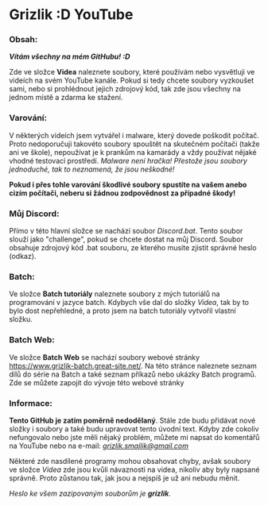 # Grizlik :D YouTube
### Obsah:

***Vítám všechny na mém GitHubu! :D***

Zde ve složce **Videa** naleznete soubory, které používám nebo vysvětluji ve videích na svém YouTube kanále. Pokud si tedy chcete soubory vyzkoušet sami, nebo si prohlédnout jejich zdrojový kód, tak zde jsou všechny na jednom místě a zdarma ke stažení.

### Varování:
V některých videích jsem vytvářel i malware, který dovede poškodit počítač. Proto nedoporučuji takovéto soubory spouštět na skutečném počítači (takže ani ve škole), nepoužívat je k prankům na kamarády a vždy používat nějaké vhodné testovací prostředí. *Malware není hračka! Přestože jsou soubory jednoduché, tak to neznamená, že jsou neškodné!*

**Pokud i přes tohle varování škodlivé soubory spustíte na vašem anebo cizím počítači, neberu si žádnou zodpovědnost za případné škody!**

### Můj Discord:
Přímo v této hlavní složce se nachází soubor *Discord.bat*. Tento soubor slouží jako "challenge", pokud se chcete dostat na můj Discord. Soubor obsahuje zdrojový kód .bat souboru, ze kterého musíte zjistit správné heslo (odkaz).

### Batch:
Ve složce **Batch tutoriály** naleznete soubory z mých tutoriálů na programování v jazyce batch. Kdybych vše dal do složky *Videa*, tak by to bylo dost nepřehledné, a proto jsem na batch tutoriály vytvořil vlastní složku.

### Batch Web:
Ve složce **Batch Web** se nachází soubory webové stránky https://www.grizlik-batch.great-site.net/. Na této stránce naleznete seznam dílů do série na Batch a také seznam příkazů nebo ukázky Batch programů. Zde se můžete zapojit do vývoje této webové stránky

### Informace:
**Tento GitHub je zatím poměrně nedodělaný**. Stále zde budu přidávat nové složky i soubory a také budu upravovat tento úvodní text. Kdyby zde cokoliv nefungovalo nebo jste měli nějaký problém, můžete mi napsat do komentářů na YouTube nebo na e-mail: *grizlik.smajlik@gmail.com*

Některé zde nasdílené programy mohou obsahovat chyby, avšak soubory ve složce *Videa* zde jsou kvůli návaznosti na videa, nikoliv aby byly napsané správně. Proto zůstanou tak, jak jsou a nejspíš je už ani nebudu měnit.

*Heslo ke všem zazipovaným souborům je **grizlik***.
